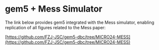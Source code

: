 # gem5 + Mess Simulator 

The link below provides gem5 integrated with the Mess simulator, enabling replication of all figures related to the Mess paper:

[https://github.com/FZJ-JSC/gem5-dbc/tree/MICRO24-MESS](https://github.com/FZJ-JSC/gem5-dbc/tree/MICRO24-MESS)
